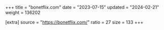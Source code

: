 +++
title = "bonetflix.com"
date = "2023-07-15"
updated = "2024-02-21"
weight = 136202

[extra]
source = "https://bonetflix.com/"
ratio = 27
size = 133
+++
